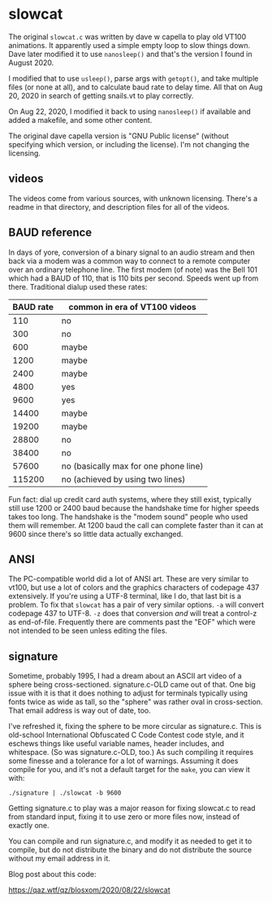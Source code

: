 slowcat
=======

The original `slowcat.c` was written by dave w capella to play old
VT100 animations. It apparently used a simple empty loop to slow
things down. Dave later modified it to use `nanosleep()` and that's
the version I found in August 2020.

I modified that to use `usleep()`, parse args with `getopt()`, and
take multiple files (or none at all), and to calculate baud rate to
delay time. All that on Aug 20, 2020 in search of getting snails.vt
to play correctly.

On Aug 22, 2020, I modified it back to using `nanosleep()` if available
and added a makefile, and some other content.

The original dave capella version is "GNU Public license" (without
specifying which version, or including the license). I'm not changing
the licensing.

videos
------

The videos come from various sources, with unknown licensing. There's
a readme in that directory, and description files for all of the videos.

BAUD reference
--------------

In days of yore, conversion of a binary signal to an audio stream
and then back via a modem was a common way to connect to a remote
computer over an ordinary telephone line. The first modem (of note)
was the Bell 101 which had a BAUD of 110, that is 110 bits per second.
Speeds went up from there. Traditional dialup used these rates:

| BAUD rate | common in era of VT100 videos |
| --------- | ----------------------------- |
|      110  | no |
|      300  | no |
|      600  | maybe |
|     1200  | maybe |
|     2400  | maybe |
|     4800  | yes |
|     9600  | yes |
|    14400  | maybe |
|    19200  | maybe |
|    28800  | no |
|    38400  | no |
|    57600  | no (basically max for one phone line) |
|   115200  | no (achieved by using two lines) |

Fun fact: dial up credit card auth systems, where they still exist,
typically still use 1200 or 2400 baud because the handshake time for
higher speeds takes too long. The handshake is the "modem sound"
people who used them will remember. At 1200 baud the call can complete
faster than it can at 9600 since there's so little data actually
exchanged.

ANSI
----

The PC-compatible world did a lot of ANSI art. These are very similar to vt100,
but use a lot of colors and the graphics characters of codepage 437
extensively.  If you're using a UTF-8 terminal, like I do, that last bit is a
problem. To fix that `slowcat` has a pair of very similar options. `-a` will
convert codepage 437 to UTF-8. `-z` does that conversion _and_ will treat a
control-z as end-of-file. Frequently there are comments past the "EOF" which
were not intended to be seen unless editing the files.

signature
---------

Sometime, probably 1995, I had a dream about an ASCII art video of a
sphere being cross-sectioned. signature.c-OLD came out of that. One
big issue with it is that it does nothing to adjust for terminals
typically using fonts twice as wide as tall, so the "sphere" was rather
oval in cross-section. That email address is way out of date, too.

I've refreshed it, fixing the sphere to be more circular as signature.c.
This is old-school International Obfuscated C Code Contest code style,
and it eschews things like useful variable names, header includes, and
whitespace. (So was signature.c-OLD, too.) As such compiling it requires
some finesse and a tolerance for a lot of warnings. Assuming it does
compile for you, and it's not a default target for the `make`, you can
view it with:

```
./signature | ./slowcat -b 9600
```

Getting signature.c to play was a major reason for fixing slowcat.c to
read from standard input, fixing it to use zero or more files now,
instead of exactly one.

You can compile and run signature.c, and modify it as needed to get it
to compile, but do not distribute the binary and do not distribute the
source without my email address in it.


Blog post about this code:

https://qaz.wtf/qz/blosxom/2020/08/22/slowcat
